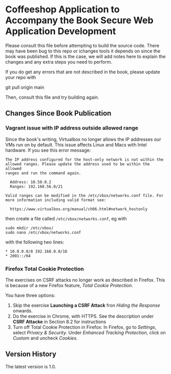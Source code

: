 Coffeeshop Application to Accompany the Book Secure Web Application Development
===============================================================================

Please consult this file before attempting to build the source code.  There may have been bug to this repo or ichanges tools it depends on since the book was published.  If this is the case, we will add notes here to explain the changes and any extra steps you need to perform.

If you do get any errors that are not described in the book, please update your repo with

git pull origin main

Then, consult this file and try building again.

Changes Since Book Publication
------------------------------

### Vagrant issue with IP address outside allowed range

Since the book's writing, Virtualbox no longer allows the IP addresses our VMs run on by default.  This issue affects Linux and Macs with Intel hardware.  If you see this error message:

```
The IP address configured for the host-only network is not within the
allowed ranges. Please update the address used to be within the allowed
ranges and run the command again.

  Address: 10.50.0.2
  Ranges: 192.168.56.0/21

Valid ranges can be modified in the /etc/vbox/networks.conf file. For
more information including valid format see:

  https://www.virtualbox.org/manual/ch06.html#network_hostonly
``` 

then create a file called `/etc/vbox/networks.conf`, eg with

```
sudo mkdir /etc/vbox/
sudo nano /etc/vbox/networks.conf
```

with the following two lines:

```
* 10.0.0.0/8 192.168.0.0/16
* 2001::/64
```

### Firefox Total Cookie Protection

The exercises on CSRF attacks no longer work as described in Firefox.  This is because of a new Firefox feature, *Total Cookie Protection*.

You have three options:

1. Skip the exercise **Launching a CSRF Attack** fron *Hiding the Response* onwards.
2. Do the exercise in Chrome, with HTTPS.  See the description under **CSRF Attacke** in Section 8.2 for instructions
3. Turn off Total Cookie Protection in Firefox: In Firefox, go to *Settings*, select *Privacy & Security*.  Under *Enhanced Tracking Protection*, click on *Custom* and uncheck *Cookies*.

Version History
---------------
The latest version is 1.0.

